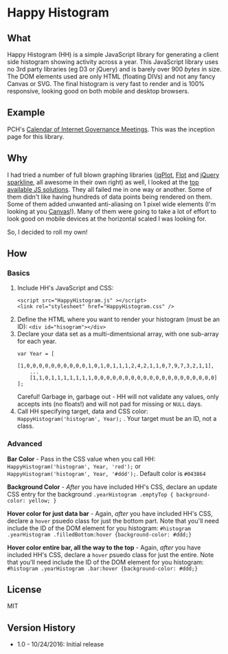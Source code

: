 # Happy Histogram

## What

Happy Histogram (HH) is a simple JavaScript library for generating a
client side histogram showing activity across 
a year.  This JavaScript
library uses no 3rd party libraries (eg D3 or jQuery) and is barely over 900 _bytes_ in size. 
The DOM elements used are only
HTML (floating DIVs) and not any fancy Canvas or SVG. The final histogram is very 
fast to render and is 100% responsive, looking good on both mobile
and desktop browsers.

## Example

PCH's [Calendar of Internet Governance Meetings](https://pch.net/meetings). This was 
the inception page for this library.

## Why

I had tried a number of full blown graphing libraries ([jqPlot](http://www.jqplot.com/), [Flot](http://www.flotcharts.org/) and [jQuery sparkline](http://omnipotent.net/jquery.sparkline/), all awesome in their own right) as well, I looked at the [top available JS solutions](https://github.com/search?l=JavaScript&q=histogram&type=Repositories&utf8=%E2%9C%93). They all failed
me in one way or another.  Some of them didn't like having hundreds of data
points being rendered on them.  Some of them added unwanted anti-aliasing
on 1 pixel wide elements (I'm looking at you [Canvas](http://stackoverflow.com/questions/195262/can-i-turn-off-antialiasing-on-an-html-canvas-element)!). Many of them were
going to take a lot of effort to look good on mobile devices at the horizontal
scaled I was looking for.

So, I decided to roll my own!

## How

### Basics

1. Include HH's JavaScript and CSS: 
   ```
   <script src="HappyHistogram.js" ></script>
   <link rel="stylesheet" href="HappyHistogram.css" />
   ```
1. Define the HTML where you want to render your histogram (must be an ID): ``<div id="hisogram"></div>``
1. Declare your data set as a multi-dimentsional array, with one sub-array for each year. 
   ```
   var Year = [
       [1,0,0,0,0,0,0,0,0,0,0,1,0,1,0,1,1,1,2,4,2,1,1,0,7,9,7,3,2,1,1],
       ...
       [1,1,0,1,1,1,1,1,1,1,0,0,0,0,0,0,0,0,0,0,0,0,0,0,0,0,0,0,0,0]
   ];
   ```
   Careful!  Garbage in, garbage out - HH will not validate any values, only accepts
   ints (no floats!) and will not pad for missing or ``NULL`` days.
1. Call HH specifying target, data and CSS color: ``HappyHistogram('histogram', Year);`` . Your target must be an ID, not a class. 

### Advanced

**Bar Color** - Pass in the CSS value when you
call HH: ``HappyHistogram('histogram', Year, 'red');`` or ``HappyHistogram('histogram', Year, '#ddd');``. Default color is ``#043864``

**Background Color** - _After_ you have included HH's CSS, declare an update CSS entry
for the background ``.yearHistogram .emptyTop { background-color: yellow; }``

**Hover color for just data bar** - Again, _after_ you have included HH's CSS, declare
 a ``hover`` psuedo class for just the bottom part.  Note that you'll need include
 the ID of the  DOM element for you histogram: ``#histogram .yearHistogram .filledBottom:hover {background-color: #ddd;}``

**Hover color entire bar, all the way to the top** - Again, _after_ you have included HH's CSS, declare
 a ``hover`` psuedo class for just the entire.  Note that you'll need include
 the ID of the  DOM element for you histogram: ``#histogram .yearHistogram .bar:hover {background-color: #ddd;}``

## License

MIT

## Version History

- 1.0 - 10/24/2016: Initial release